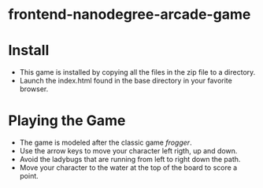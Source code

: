 frontend-nanodegree-arcade-game
===============================

# Install
- This game is installed by copying all the files in the zip file to a directory.
- Launch the index.html found in the base directory in your favorite browser.

# Playing the Game
- The game is modeled after the classic game _frogger_.
- Use the arrow keys to move your character left rigth, up and down.
- Avoid the ladybugs that are running from left to right down the path.
- Move your character to the water at the top of the board to score a point.